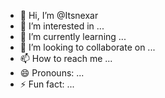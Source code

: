 - 👋 Hi, I’m @Itsnexar
- 👀 I’m interested in ...
- 🌱 I’m currently learning ...
- 💞️ I’m looking to collaborate on ...
- 📫 How to reach me ...
- 😄 Pronouns: ...
- ⚡ Fun fact: ...

<!---
Itsnexar/Itsnexar is a ✨ special ✨ repository because its `README.md` (this file) appears on your GitHub profile.
You can click the Preview link to take a look at your changes.
--->
